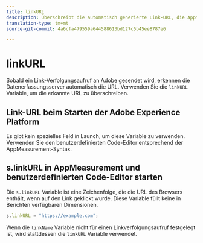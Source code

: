 ```yaml
---
title: linkURL
description: Überschreibt die automatisch generierte Link-URL, die AppMeasurement bei Linkverfolgungsaufrufen verwendet.
translation-type: tm+mt
source-git-commit: 4a6cfa479559a644588613bd127c5b45ee8787e6

---
```



# linkURL

Sobald ein Link-Verfolgungsaufruf an Adobe gesendet wird, erkennen die Datenerfassungsserver automatisch die URL. Verwenden Sie die `linkURL` Variable, um die erkannte URL zu überschreiben.

## Link-URL beim Starten der Adobe Experience Platform

Es gibt kein spezielles Feld in Launch, um diese Variable zu verwenden. Verwenden Sie den benutzerdefinierten Code-Editor entsprechend der AppMeasurement-Syntax.

## s.linkURL in AppMeasurement und benutzerdefinierten Code-Editor starten

Die `s.linkURL` Variable ist eine Zeichenfolge, die die URL des Browsers enthält, wenn auf den Link geklickt wurde. Diese Variable füllt keine in Berichten verfügbaren Dimensionen.

```js
s.linkURL = "https://example.com";
```

Wenn die `linkName` Variable nicht für einen Linkverfolgungsaufruf festgelegt ist, wird stattdessen die `linkURL` Variable verwendet.
